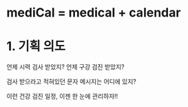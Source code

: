 # mediCal = medical + calendar

<h1> 1. 기획 의도 </h1>

언제 시력 검사 받았지? 언제 구강 검진 받았지?

검사 받으라고 적혀있던 문자 메시지는 어디에 있지?

이런 건강 검진 일정, 이젠 한 눈에 관리하자!!

